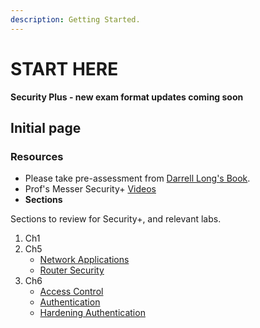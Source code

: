 ```yaml
---
description: Getting Started.
---
```


# START HERE

**Security Plus - new exam format updates coming soon**

## Initial page

### Resources

- Please take pre-assessment from [Darrell Long's Book](https://drive.google.com/file/d/1T4j2xhmFzXslgQyqcO8HXRSfaN3d-nyf/view?usp=sharing).
- Prof's Messer Security+ [Videos](https://www.youtube.com/playlist?list=PLG49S3nxzAnnVhoAaL4B6aMFDQ8_gdxAy)
- **Sections**

Sections to review for Security+, and relevant labs.

1. Ch1
2. Ch5
   - [Network Applications](/notes/ch5/NetworkApplications.md)
   - [Router Security](/notes/ch5/RouterSecurity.md)
3. Ch6
   - [Access Control](/notes/ch6/AccessControl.md)
   - [Authentication](/notes/ch6/Authentication.md)
   - [Hardening Authentication](/notes/ch6/HardeningAuthentication.md)
